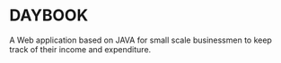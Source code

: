 # DAYBOOK
A Web application based on JAVA for small scale businessmen to keep track of their income and expenditure.
